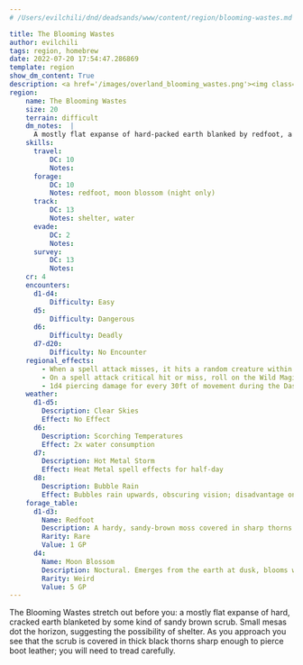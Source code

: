 ```yaml
---
# /Users/evilchili/dnd/deadsands/www/content/region/blooming-wastes.md

title: The Blooming Wastes
author: evilchili
tags: region, homebrew
date: 2022-07-20 17:54:47.286869
template: region
show_dm_content: True
description: <a href='/images/overland_blooming_wastes.png'><img class='region_map' alt="Detail of an overland map of the Sahwat Desert" src='/images/overland_blooming_wastes.png'></a> Leads to <a href='/regions/calamity-ridge/'>Calamity Ridge</a>, <a href='/regions/dust-river-canyon/'>Dust River Canyon</a>, and Tano's Edge.
region:
    name: The Blooming Wastes
    size: 20
    terrain: difficult
    dm_notes:  |
      A mostly flat expanse of hard-packed earth blanked by redfoot, a hardy, sandy-brown moss covered in sharp thorns. At night glowing clusters of moon blossoms emerge from the earth and open their petals, bathing the entire wasteland in a pale, silvery light.
    skills:
      travel:
          DC: 10
          Notes:
      forage:
          DC: 10
          Notes: redfoot, moon blossom (night only)
      track:
          DC: 13
          Notes: shelter, water
      evade:
          DC: 2
          Notes:
      survey:
          DC: 13
          Notes:
    cr: 4
    encounters:
      d1-d4:
          Difficulty: Easy
      d5:
          Difficulty: Dangerous
      d6:
          Difficulty: Deadly
      d7-d20:
          Difficulty: No Encounter
    regional_effects:
        - When a spell attack misses, it hits a random creature within 5 feet instead
        - On a spell attack critical hit or miss, roll on the Wild Magic Table
        - 1d4 piercing damage for every 30ft of movement during the Dash action
    weather:
      d1-d5:
        Description: Clear Skies
        Effect: No Effect
      d6:
        Description: Scorching Temperatures
        Effect: 2x water consumption
      d7:
        Description: Hot Metal Storm
        Effect: Heat Metal spell effects for half-day
      d8:
        Description: Bubble Rain
        Effect: Bubbles rain upwards, obscuring vision; disadvantage on perception checks
    forage_table:
      d1-d3:
        Name: Redfoot
        Description: A hardy, sandy-brown moss covered in sharp thorns.
        Rarity: Rare
        Value: 1 GP
      d4:
        Name: Moon Blossom
        Description: Noctural. Emerges from the earth at dusk, blooms when the moon rises, retracts underground at dawn. 
        Rarity: Weird
        Value: 5 GP
---
```


The Blooming Wastes stretch out before you: a mostly flat expanse of hard,  cracked earth blanketed by some kind of sandy brown scrub. Small mesas dot the horizon, suggesting the possibility of shelter. As you approach you see that the scrub is covered in thick black thorns sharp enough to pierce boot leather; you will need to tread carefully. 
